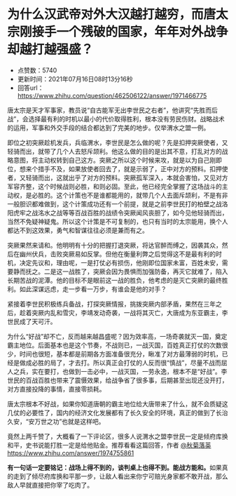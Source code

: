 # 为什么汉武帝对外大汉越打越穷，而唐太宗刚接手一个残破的国家，年年对外战争却越打越强盛？
- 点赞数：5740
- 更新时间：2021年07月16日08时13分16秒
- 回答url：https://www.zhihu.com/question/462506122/answer/1971466775
<body>
 <p data-pid="7m-t4AHT">唐太宗是天才军事家，教员说“自古能军无出李世民之右者”，他讲究“先胜而后战”，会选择最有利的时机以最小的代价取得胜利，根本没有劳民伤财。战略战术的运用，军事和外交手段的结合都达到了完美的地步。仅举渭水之盟一例。</p>
 <p data-pid="Zogr13SF">即位之初突厥趁机发兵，兵临渭水，李世民是怎么做的呢？先是扣押突厥使者，又轻骑而出，就带了几个人去怒斥颉利。他这么做的目的是出其不意，打乱对方的战略意图，将主动权转到自己这方。突厥之所以这个时候来攻，就是以为自己刚即位，想来个措手不及，如果放使者回去了，就是示弱了，正中对方的预料。扣押使者，又轻骑而出，这就出乎了对方的预料。突厥孤军深入，本就会害怕，又见对方军容齐整，这个时候战则必胜，和则必固。至此，他已经完全掌握了这场战斗的主动权，是必胜的。这个计策也不是谁都能用的，就带几个人去面斥颉利，不是有非一般胆识都难做到，这个计策成功还有一个前提，就是之前李世民打的柏壁之战洛阳虎牢之战洺水之战等等百战百胜的战绩令突厥闻风丧胆了，如今见他轻骑而出，当然不免疑神疑鬼。所以这个计策是不可复制的，也只有当时的太宗能用，换个人都达不到这效果，勇气和智谋往往必须是兼而有之。</p>
 <p data-pid="dm4f_sMP">突厥果然来请和。他明明有十分的把握打退突厥，将达官醉而缚之，因袭其众，然后在幽州伏兵，击败突厥易如反掌。但他在衡量利弊之后觉得这不是最有利的时机，决定先议和，理由呢，一是打仗必有损伤，他刚即位国家未富，百姓未安，需要静而抚之。二是这一战胜了，突厥会因为畏惧而加强防备，再灭它就难了，陷入长期苦战的泥潭。他的目标不是眼前这一战的胜负，他考虑的是灭亡突厥的最终胜利。如此深谋远虑，走一步看一万步，有谁会是他的对手？</p>
 <p data-pid="8laY_OcW">紧接着李世民积极练兵备战，打探突厥情报，挑拨突厥内部矛盾，果然在三年之后，趁着突厥内乱和雪灾，李靖发动奇袭，一战将其灭亡，大唐成为东亚霸主，李世民成了天可汗。</p>
 <p data-pid="GVuSSG-M">为什么“好战”却不亡，反而越来越昌盛呢？因为效率高，一场奇袭就灭一国，奠定霸主地位。后面基本也是这个节奏，不战则已，一战灭国，百姓真正打仗的次数很少，时间也很短，基本都是前期各方面准备很充分，瞅准了对方最薄弱的时机，已经是做成必胜的局了，才去打。所以真正会打仗的人反而很“慎战”，尽量不战而屈人之兵，实在要打，也做到一击必中，一战灭国，一劳永逸，根本不是“好战”。李世民的百战百胜也带来了震慑效果，给战争省了很多事，后期甚至出现还没开打，对方直接投降的事情，直接零损耗。</p>
 <p data-pid="K09yFIMk">唐太宗根本不好战，如果你知道唐朝的霸主地位给大唐带来了什么，就不会质疑这几仗的必要性了，国内的经济文化发展都有了长久安全的环境，真正的做到了长治久安，“安万世之功”也就是这样吧。</p>
 <p data-pid="gSeQVOpd">竟然上两千赞了，大概看了一下评论区，很多人说渭水之盟李世民一定是倾府库换和平，史书说能打胜一定是给他贴金。推荐看看这篇回答，作者 <a class="member_mention" href="https://www.zhihu.com/people/b55d6626c7aa31908dad529365bb7080" data-hash="b55d6626c7aa31908dad529365bb7080" data-hovercard="p$b$b55d6626c7aa31908dad529365bb7080">@秋菊落英</a> <a href="https://www.zhihu.com/answer/1974755861" class="internal"><span class="invisible">https://www.</span><span class="visible">zhihu.com/answer/197475</span><span class="invisible">5861</span><span class="ellipsis"></span></a></p>
 <p data-pid="SkYnXhtg"><b>有一句话一定要铭记：战场上得不到的，谈判桌上也得不到。能战方能和。</b>如果真的走到了倾尽府库换和平那一步，让敌人看出来你宁可赔光身家都不敢开战，那么敌人早就直接把你宰了吃肉了。</p>
</body>